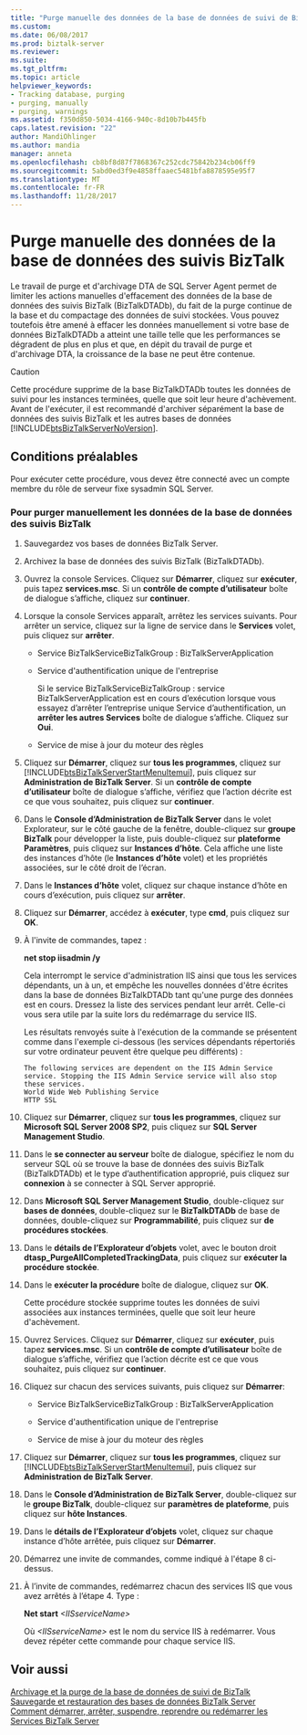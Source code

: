 ```yaml
---
title: "Purge manuelle des données de la base de données de suivi de BizTalk | Documents Microsoft"
ms.custom: 
ms.date: 06/08/2017
ms.prod: biztalk-server
ms.reviewer: 
ms.suite: 
ms.tgt_pltfrm: 
ms.topic: article
helpviewer_keywords:
- Tracking database, purging
- purging, manually
- purging, warnings
ms.assetid: f350d850-5034-4166-940c-8d10b7b445fb
caps.latest.revision: "22"
author: MandiOhlinger
ms.author: mandia
manager: anneta
ms.openlocfilehash: cb8bf8d87f7868367c252cdc75842b234cb06ff9
ms.sourcegitcommit: 5abd0ed3f9e4858ffaaec5481bfa8878595e95f7
ms.translationtype: MT
ms.contentlocale: fr-FR
ms.lasthandoff: 11/28/2017
---
```

# <a name="how-to-manually-purge-data-from-the-biztalk-tracking-database"></a>Purge manuelle des données de la base de données des suivis BizTalk
Le travail de purge et d'archivage DTA de SQL Server Agent permet de limiter les actions manuelles d'effacement des données de la base de données des suivis BizTalk (BizTalkDTADb), du fait de la purge continue de la base et du compactage des données de suivi stockées. Vous pouvez toutefois être amené à effacer les données manuellement si votre base de données BizTalkDTADb a atteint une taille telle que les performances se dégradent de plus en plus et que, en dépit du travail de purge et d'archivage DTA, la croissance de la base ne peut être contenue.  
  
> [!CAUTION]
>  Cette procédure supprime de la base BizTalkDTADb toutes les données de suivi pour les instances terminées, quelle que soit leur heure d'achèvement. Avant de l'exécuter, il est recommandé d'archiver séparément la base de données des suivis BizTalk et les autres bases de données [!INCLUDE[btsBizTalkServerNoVersion](../includes/btsbiztalkservernoversion-md.md)].  
  
## <a name="prerequisites"></a>Conditions préalables  
 Pour exécuter cette procédure, vous devez être connecté avec un compte membre du rôle de serveur fixe sysadmin SQL Server.  
  
### <a name="to-manually-purge-data-from-the-biztalk-tracking-database"></a>Pour purger manuellement les données de la base de données des suivis BizTalk  
  
1.  Sauvegardez vos bases de données BizTalk Server.  
  
2.  Archivez la base de données des suivis BizTalk (BizTalkDTADb).  
  
3.  Ouvrez la console Services. Cliquez sur **Démarrer**, cliquez sur **exécuter**, puis tapez **services.msc**. Si un **contrôle de compte d’utilisateur** boîte de dialogue s’affiche, cliquez sur **continuer**.  
  
4.  Lorsque la console Services apparaît, arrêtez les services suivants. Pour arrêter un service, cliquez sur la ligne de service dans le **Services** volet, puis cliquez sur **arrêter**.  
  
    -   Service BizTalkServiceBizTalkGroup : BizTalkServerApplication  
  
    -   Service d'authentification unique de l'entreprise  
  
         Si le service BizTalkServiceBizTalkGroup : service BizTalkServerApplication est en cours d’exécution lorsque vous essayez d’arrêter l’entreprise unique Service d’authentification, un **arrêter les autres Services** boîte de dialogue s’affiche. Cliquez sur **Oui**.  
  
    -   Service de mise à jour du moteur des règles  
  
5.  Cliquez sur **Démarrer**, cliquez sur **tous les programmes**, cliquez sur [!INCLUDE[btsBizTalkServerStartMenuItemui](../includes/btsbiztalkserverstartmenuitemui-md.md)], puis cliquez sur **Administration de BizTalk Server**. Si un **contrôle de compte d’utilisateur** boîte de dialogue s’affiche, vérifiez que l’action décrite est ce que vous souhaitez, puis cliquez sur **continuer**.  
  
6.  Dans le **Console d’Administration de BizTalk Server** dans le volet Explorateur, sur le côté gauche de la fenêtre, double-cliquez sur **groupe BizTalk** pour développer la liste, puis double-cliquez sur **plateforme Paramètres**, puis cliquez sur **Instances d’hôte**. Cela affiche une liste des instances d’hôte (le **Instances d’hôte** volet) et les propriétés associées, sur le côté droit de l’écran.  
  
7.  Dans le **Instances d’hôte** volet, cliquez sur chaque instance d’hôte en cours d’exécution, puis cliquez sur **arrêter**.  
  
8.  Cliquez sur **Démarrer**, accédez à **exécuter**, type **cmd**, puis cliquez sur **OK**.  
  
9. À l'invite de commandes, tapez :  
  
     **net stop iisadmin /y**  
  
     Cela interrompt le service d'administration IIS ainsi que tous les services dépendants, un à un, et empêche les nouvelles données d'être écrites dans la base de données BizTalkDTADb tant qu'une purge des données est en cours. Dressez la liste des services pendant leur arrêt. Celle-ci vous sera utile par la suite lors du redémarrage du service IIS.  
  
     Les résultats renvoyés suite à l'exécution de la commande se présentent comme dans l'exemple ci-dessous (les services dépendants répertoriés sur votre ordinateur peuvent être quelque peu différents) :  
  
    ```  
    The following services are dependent on the IIS Admin Service service. Stopping the IIS Admin Service service will also stop these services.  
    World Wide Web Publishing Service  
    HTTP SSL  
    ```  
  
10. Cliquez sur **Démarrer**, cliquez sur **tous les programmes**, cliquez sur **Microsoft SQL Server 2008 SP2**, puis cliquez sur **SQL Server Management Studio**.  
  
11. Dans le **se connecter au serveur** boîte de dialogue, spécifiez le nom du serveur SQL où se trouve la base de données des suivis BizTalk (BizTalkDTADb) et le type d’authentification approprié, puis cliquez sur **connexion** à se connecter à SQL Server approprié.  
  
12. Dans **Microsoft SQL Server Management Studio**, double-cliquez sur **bases de données**, double-cliquez sur le **BizTalkDTADb** de base de données, double-cliquez sur  **Programmabilité**, puis cliquez sur **de procédures stockées**.  
  
13. Dans le **détails de l’Explorateur d’objets** volet, avec le bouton droit **dtasp_PurgeAllCompletedTrackingData**, puis cliquez sur **exécuter la procédure stockée**.  
  
14. Dans le **exécuter la procédure** boîte de dialogue, cliquez sur **OK**.  
  
     Cette procédure stockée supprime toutes les données de suivi associées aux instances terminées, quelle que soit leur heure d'achèvement.  
  
15. Ouvrez Services. Cliquez sur **Démarrer**, cliquez sur **exécuter**, puis tapez **services.msc**. Si un **contrôle de compte d’utilisateur** boîte de dialogue s’affiche, vérifiez que l’action décrite est ce que vous souhaitez, puis cliquez sur **continuer**.  
  
16. Cliquez sur chacun des services suivants, puis cliquez sur **Démarrer**:  
  
    -   Service BizTalkServiceBizTalkGroup : BizTalkServerApplication  
  
    -   Service d'authentification unique de l'entreprise  
  
    -   Service de mise à jour du moteur des règles  
  
17. Cliquez sur **Démarrer**, cliquez sur **tous les programmes**, cliquez sur [!INCLUDE[btsBizTalkServerStartMenuItemui](../includes/btsbiztalkserverstartmenuitemui-md.md)], puis cliquez sur **Administration de BizTalk Server**.  
  
18. Dans le **Console d’Administration de BizTalk Server**, double-cliquez sur le **groupe BizTalk**, double-cliquez sur **paramètres de plateforme**, puis cliquez sur **hôte Instances**.  
  
19. Dans le **détails de l’Explorateur d’objets** volet, cliquez sur chaque instance d’hôte arrêtée, puis cliquez sur **Démarrer**.  
  
20. Démarrez une invite de commandes, comme indiqué à l'étape 8 ci-dessus.  
  
21. À l’invite de commandes, redémarrez chacun des services IIS que vous avez arrêtés à l’étape 4. Type :  
  
     **Net start**  *\<IISserviceName\>*  
  
     Où  *\<IISserviceName\>*  est le nom du service IIS à redémarrer. Vous devez répéter cette commande pour chaque service IIS.  
  
## <a name="see-also"></a>Voir aussi  
 [Archivage et la purge de la base de données de suivi de BizTalk](../core/archiving-and-purging-the-biztalk-tracking-database.md)   
 [Sauvegarde et restauration des bases de données BizTalk Server](../core/backing-up-and-restoring-biztalk-server-databases.md)   
 [Comment démarrer, arrêter, suspendre, reprendre ou redémarrer les Services BizTalk Server](../core/how-to-start-stop-pause-resume-or-restart-biztalk-server-services.md)